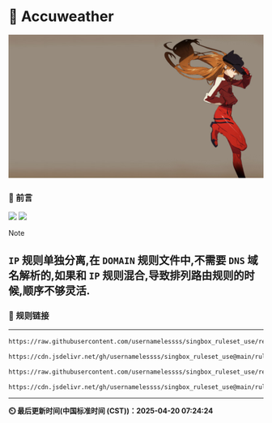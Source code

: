 
# 🧸 Accuweather
![](https://raw.githubusercontent.com/usernamelessss/picture-bed/main/images/202504042256831.jpg)
### 📣 前言
![](https://shields.io/badge/-移除重复规则-ff69b4) ![](https://shields.io/badge/-IP&nbsp;规则单独存放不与&nbsp;DOMAIN&nbsp;等混合-green)
> [!NOTE]
**`IP` 规则单独分离,在 `DOMAIN` 规则文件中,不需要 `DNS` 域名解析的,如果和 `IP` 规则混合,导致排列路由规则的时候,顺序不够灵活.**
---

###  🔗 规则链接
---

```url
https://raw.githubusercontent.com/usernamelessss/singbox_ruleset_use/refs/heads/main/rule/Accuweather/Accuweather_No_IP.json
```

```url
https://cdn.jsdelivr.net/gh/usernamelessss/singbox_ruleset_use@main/rule/Accuweather/Accuweather_No_IP.json
```

```url
https://raw.githubusercontent.com/usernamelessss/singbox_ruleset_use/refs/heads/main/rule/Accuweather/Accuweather_No_IP.srs
```

```url
https://cdn.jsdelivr.net/gh/usernamelessss/singbox_ruleset_use@main/rule/Accuweather/Accuweather_No_IP.srs
```

---
**⏲️ 最后更新时间(中国标准时间 (CST))：2025-04-20 07:24:24**